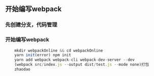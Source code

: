 ## 开始编写webpack
### 先创建分支，代码管理
### 开始编写webpack
```javascript
    mkdir webpackOnline && cd webpackOnline
    yarn init(error) npm init
    yarn add webpack webpack-cli webpack-dev-server --dev
    (webpack src/index.js --output dist/test.js --mode none)打包
    zhaodao
```
